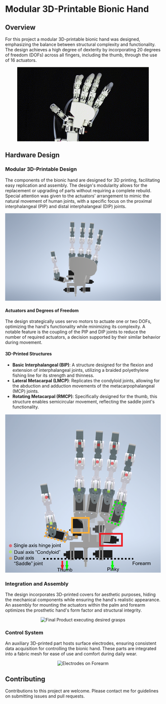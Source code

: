 # Modular 3D-Printable Bionic Hand

## Overview
For this project a modular 3D-printable bionic hand was designed, emphasizing the balance between structural complexity and functionality. The design achieves a high degree of dexterity by incorporating 20 degrees of freedom (DOFs) across all fingers, including the thumb, through the use of 16 actuators.


<p align="center">
  <img src="https://github.com/AndyDunkelHell/ProjectBBH/blob/master/Hardware/img/HandPreviewGIF.gif" alt="HandPreview"/>
</p>


## Hardware Design

### Modular 3D-Printable Design
The components of the bionic hand are designed for 3D printing, facilitating easy replication and assembly. The design's modularity allows for the replacement or upgrading of parts without requiring a complete rebuild. Special attention was given to the actuators' arrangement to mimic the natural movement of human joints, with a specific focus on the proximal interphalangeal (PIP) and distal interphalangeal (DIP) joints.

<p align="center">
  <img src="https://github.com/AndyDunkelHell/ProjectBBH/blob/master/Hardware/img/View1.png" alt="Frontal View Full Hand Model"/>
</p>

#### Actuators and Degrees of Freedom
The design strategically uses servo motors to actuate one or two DOFs, optimizing the hand's functionality while minimizing its complexity. A notable feature is the coupling of the PIP and DIP joints to reduce the number of required actuators, a decision supported by their similar behavior during movement.

#### 3D-Printed Structures
- **Basic Interphalangeal (BIP)**: A structure designed for the flexion and extension of interphalangeal joints, utilizing a braided polyethylene fishing line for its strength and thinness.
- **Lateral Metacarpal (LMCP)**: Replicates the condyloid joints, allowing for the abduction and adduction movements of the metacarpophalangeal (MCP) joints.
- **Rotating Metacarpal (RMCP)**: Specifically designed for the thumb, this structure enables semicircular movement, reflecting the saddle joint's functionality.


<p align="center">
  <img src="https://github.com/AndyDunkelHell/ProjectBBH/blob/master/Hardware/img/Picture1.png" alt="Frontal view all actuators with DOF"/>
</p>


### Integration and Assembly
The design incorporates 3D-printed covers for aesthetic purposes, hiding the mechanical components while ensuring the hand's realistic appearance. An assembly for mounting the actuators within the palm and forearm optimizes the prosthetic hand's form factor and structural integrity.


<p align="center">
  <img src="https://github.com/AndyDunkelHell/ProjectBBH/blob/master/Hardware/img/Asset%2019%404x.png" alt="Final Product executing desired grasps"/>
</p>


### Control System
An auxiliary 3D-printed part hosts surface electrodes, ensuring consistent data acquisition for controlling the bionic hand. These parts are integrated into a fabric mesh for ease of use and comfort during daily wear.

<p align="center">
  <img src="https://github.com/AndyDunkelHell/ProjectBBH/blob/master/Hardware/img/IMG_5951.jpg" alt="Electrodes on Forearm"/>
</p>


## Contributing
Contributions to this project are welcome. Please contact me for guidelines on submitting issues and pull requests.

